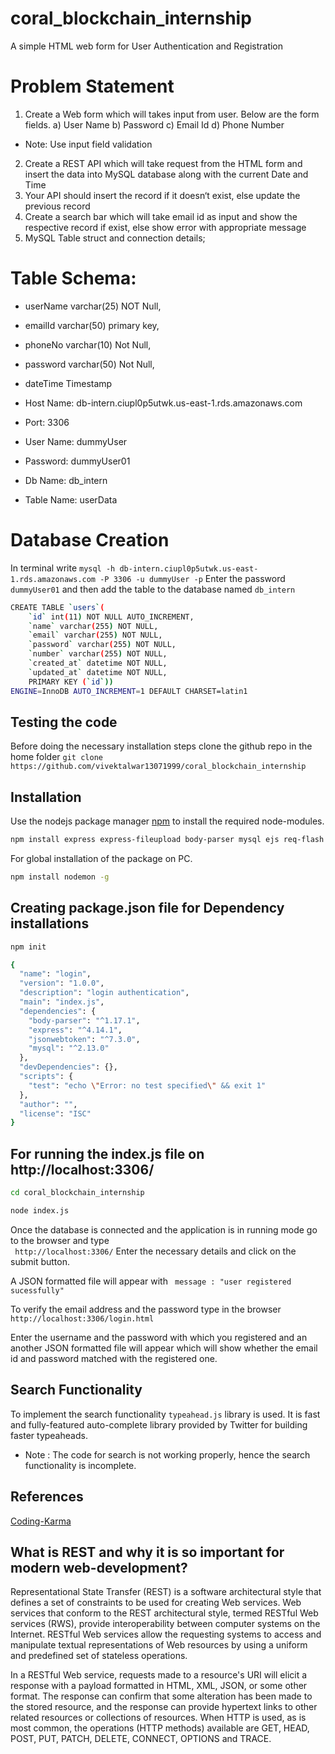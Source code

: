# coral_blockchain_internship
A simple HTML web form for User Authentication and Registration


# Problem Statement 
1. Create a Web form which will takes input from user. Below are the form fields.
a) User Name
b) Password
c) Email Id
d) Phone Number
* Note: Use input field validation
2. Create a REST API which will take request from the HTML form and insert the data into MySQL
database along with the current Date and Time
3. Your API should insert the record if it doesn‘t exist, else update the previous record
4. Create a search bar which will take email id as input and show the respective record if exist,
else show error with appropriate message
5. MySQL Table struct and connection details;
# Table Schema:

* userName varchar(25) NOT Null,
* emailId varchar(50) primary key,
* phoneNo varchar(10) Not Null,
* password varchar(50) Not Null,
* dateTime Timestamp

* Host Name: db-intern.ciupl0p5utwk.us-east-1.rds.amazonaws.com
* Port: 3306
* User Name: dummyUser
* Password: dummyUser01
* Db Name: db_intern
* Table Name: userData




# Database Creation

In terminal write ``` mysql -h db-intern.ciupl0p5utwk.us-east-1.rds.amazonaws.com -P 3306 -u dummyUser -p ``` 
Enter the password
``` dummyUser01```
and then add the table to the database named ```db_intern```
```bash
CREATE TABLE `users`(
    `id` int(11) NOT NULL AUTO_INCREMENT, 
    `name` varchar(255) NOT NULL, 
    `email` varchar(255) NOT NULL, 
    `password` varchar(255) NOT NULL,
    `number` varchar(255) NOT NULL,
    `created_at` datetime NOT NULL, 
    `updated_at` datetime NOT NULL, 
    PRIMARY KEY (`id`)) 
ENGINE=InnoDB AUTO_INCREMENT=1 DEFAULT CHARSET=latin1


```
## Testing the code
Before doing the necessary installation steps clone the github repo in the home folder ```git clone https://github.com/vivektalwar13071999/coral_blockchain_internship``` 
## Installation

Use the nodejs package manager [npm](https://www.npmjs.com/get-npm) to install the required node-modules.

```bash
npm install express express-fileupload body-parser mysql ejs req-flash cryptr express-session --save
```
For global installation of the package on PC.
```bash
npm install nodemon -g
```

## Creating package.json file for Dependency installations
```bash
npm init

```

```bash
{
  "name": "login",
  "version": "1.0.0",
  "description": "login authentication",
  "main": "index.js",
  "dependencies": {
    "body-parser": "^1.17.1",
    "express": "^4.14.1",
    "jsonwebtoken": "^7.3.0",
    "mysql": "^2.13.0"
  },
  "devDependencies": {},
  "scripts": {
    "test": "echo \"Error: no test specified\" && exit 1"
  },
  "author": "",
  "license": "ISC"
}
```
## For running the index.js file on http://localhost:3306/
``` bash
cd coral_blockchain_internship

node index.js

``` 
Once the database is connected and the application is in running mode go to the browser and type  
``` http://localhost:3306/``` 
Enter the necessary details and click on the submit button.

A JSON formatted file will appear with ``` message : "user registered sucessfully"``` 

To verify the email address and the password type in the browser
```http://localhost:3306/login.html```

Enter the username and the password with which you registered and an another JSON formatted file will appear which will show whether the email id and password matched with the registered one.




## Search Functionality

To implement the search functionality ```typeahead.js``` library is used. It is fast and fully-featured auto-complete library provided by Twitter for building faster typeaheads.

* Note : The code for search is not working properly, hence the search functionality is incomplete.


## References
[Coding-Karma](http://coding-karma.com/2017/08/12/creating-login-registration-using-nodejs-mysql/)


## What is REST and why it is so important for modern web-development?
Representational State Transfer (REST) is a software architectural style that defines a set of constraints to be used for creating Web services. Web services that conform to the REST architectural style, termed RESTful Web services (RWS), provide interoperability between computer systems on the Internet. RESTful Web services allow the requesting systems to access and manipulate textual representations of Web resources by using a uniform and predefined set of stateless operations. 

In a RESTful Web service, requests made to a resource's URI will elicit a response with a payload formatted in HTML, XML, JSON, or some other format. The response can confirm that some alteration has been made to the stored resource, and the response can provide hypertext links to other related resources or collections of resources. When HTTP is used, as is most common, the operations (HTTP methods) available are GET, HEAD, POST, PUT, PATCH, DELETE, CONNECT, OPTIONS and TRACE.
